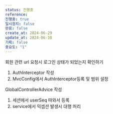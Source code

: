 ```yaml
---
status: 진행중
reference: 
진행중: true
일시정지: false
완료: false
create_at: 2024-06-29
update_at: 2024-06-30
기획: false
중요도: "1"
---
```


회원 관련 url 요청시 로그인 상태가 되었는지 확인하기
1. AuthInterceptor 작성
2. MvcConfig에서 AuthInterceptor등록 및 범위 설정

GlobalControllerAdvice 작성
1. 세션에서 userSeq 따와서 등록
2. service에서 익셉션 발생시 대행 처리

